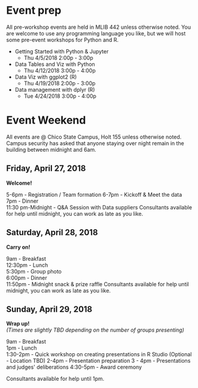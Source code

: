 # Event prep 
All pre-workshop events are held in MLIB 442 unless otherwise noted. 
You are welcome to use any programming language you like, but we will host some pre-event workshops for Python and R. 

* Getting Started with Python & Jupyter  
    - Thu 4/5/2018 2:00p - 3:00p    
* Data Tables and Viz with Python  
    - Thu 4/12/2018 3:00p - 4:00p  
* Data Viz with ggplot2 (R)  
    - Thu 4/19/2018 2:00p - 3:00p 
* Data management with dplyr (R)
    - Tue 4/24/2018 3:00p - 4:00p   


# Event Weekend 
All events are @ Chico State Campus, Holt 155 unless otherwise noted. 
Campus security has asked that anyone staying over night remain in the building between midnight and 6am. 

## Friday, April 27, 2018  
**Welcome!**  
 
5-6pm - Registration  / Team formation
6-7pm - Kickoff & Meet the data  
7pm - Dinner  
11:30 pm-Midnight - Q&A Session with Data suppliers 
Consultants available for help until midnight, you can work as late as you like.  

## Saturday, April 28, 2018  
**Carry on!**  

9am - Breakfast  
12:30pm - Lunch  
5:30pm - Group photo  
6:00pm - Dinner  
11:50pm - Midnight snack & prize raffle
Consultants available for help until midnight, you can work as late as you like.  
  
## Sunday, April 29, 2018  
**Wrap up!**  
_(Times are slightly TBD depending on the number of groups presenting)_
 
9am - Breakfast  
1pm - Lunch  
1:30-2pm - Quick workshop on creating presentations in R Studio (Optional - Location TBD)
2-4pm - Presentation preparation
3 - 4pm - Presentations and judges' deliberations 
4:30-5pm - Award ceremony   

Consultants available for help until 1pm.    
